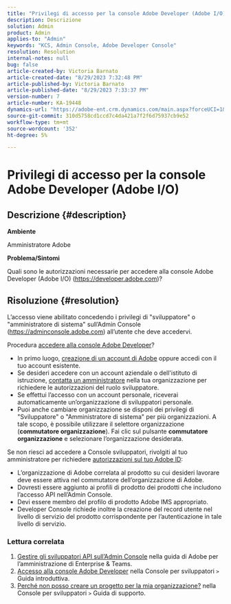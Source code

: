 ```yaml
---
title: "Privilegi di accesso per la console Adobe Developer (Adobe I/O)"
description: Descrizione
solution: Admin
product: Admin
applies-to: "Admin"
keywords: "KCS, Admin Console, Adobe Developer Console"
resolution: Resolution
internal-notes: null
bug: false
article-created-by: Victoria Barnato
article-created-date: "8/29/2023 7:32:48 PM"
article-published-by: Victoria Barnato
article-published-date: "8/29/2023 7:33:37 PM"
version-number: 7
article-number: KA-19448
dynamics-url: "https://adobe-ent.crm.dynamics.com/main.aspx?forceUCI=1&pagetype=entityrecord&etn=knowledgearticle&id=25c5aed1-a246-ee11-be6d-6045bd006295"
source-git-commit: 310d5758cd1ccd7c4da421a7f2f6d75937cb9e52
workflow-type: tm+mt
source-wordcount: '352'
ht-degree: 5%

---
```


# Privilegi di accesso per la console Adobe Developer (Adobe I/O)

## Descrizione {#description}


<b>Ambiente</b>

Amministratore Adobe

<b>Problema/Sintomi</b>

Quali sono le autorizzazioni necessarie per accedere alla console Adobe Developer (Adobe I/O) (https://developer.adobe.com)?


## Risoluzione {#resolution}


L’accesso viene abilitato concedendo i privilegi di &quot;sviluppatore&quot; o &quot;amministratore di sistema&quot; sull’Admin Console (https://adminconsole.adobe.com) all’utente che deve accedervi.

Procedura [accedere alla console Adobe Developer](https://developer.adobe.com/developer-console/docs/guides/getting-started/)?

- In primo luogo, [creazione di un account di Adobe](https://developer.adobe.com/console) oppure accedi con il tuo account esistente.
- Se desideri accedere con un account aziendale o dell&#39;istituto di istruzione, [contatta un amministratore](https://helpx.adobe.com/enterprise/kb/contact-administrator.html) nella tua organizzazione per richiedere le autorizzazioni del ruolo sviluppatore.
- Se effettui l’accesso con un account personale, riceverai automaticamente un’organizzazione di sviluppatori personale.
- Puoi anche cambiare organizzazione se disponi dei privilegi di &quot;Sviluppatore&quot; o &quot;Amministratore di sistema&quot; per più organizzazioni. A tale scopo, è possibile utilizzare il selettore organizzazione (<b>commutatore organizzazione</b>). Fai clic sul pulsante <b>commutatore organizzazione</b> e selezionare l’organizzazione desiderata.


Se non riesci ad accedere a Console sviluppatori, rivolgiti al tuo amministratore per richiedere [autorizzazioni sul tuo Adobe ID](https://experienceleague.adobe.com/docs/experience-manager-learn/cloud-service/debugging/debugging-aem-as-a-cloud-service/developer-console.html?lang=en#developer-console-access):

- L’organizzazione di Adobe correlata al prodotto su cui desideri lavorare deve essere attiva nel commutatore dell’organizzazione di Adobe.
- Dovresti essere aggiunto ai profili di prodotto dei prodotti che includono l’accesso API nell’Admin Console.
- Devi essere membro del profilo di prodotto Adobe IMS appropriato.
- Developer Console richiede inoltre la creazione del record utente nel livello di servizio del prodotto corrispondente per l’autenticazione in tale livello di servizio.


### Lettura correlata

1. [Gestire gli sviluppatori API sull’Admin Console](https://helpx.adobe.com/it/enterprise/using/manage-developers.html) nella guida di Adobe per l’amministrazione di Enterprise &amp; Teams.
2. [Accesso alla console Adobe Developer](https://developer.adobe.com/developer-console/docs/guides/getting-started/) nella Console per sviluppatori `>`  Guida introduttiva.
3. [Perché non posso creare un progetto per la mia organizzazione?](https://developer.adobe.com/developer-console/docs/support/faq/#why-cant-i-create-a-project-for-my-organization) nella Console per sviluppatori `>`  Guida di supporto.




